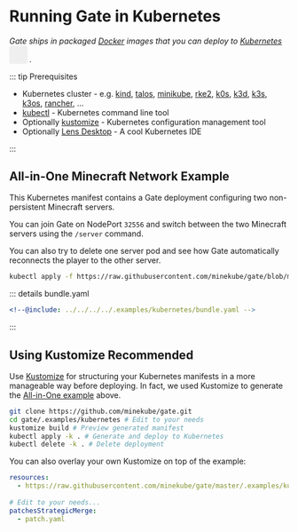 # Running Gate in Kubernetes

_Gate ships in packaged [Docker](docker) images that you can deploy to [Kubernetes](https://kubernetes.io/)
<button style="border:none;padding:3px;border-radius:4px;vertical-align:bottom" id="play-vite-audio" onclick="document.getElementById('k8s-audio').play();"><svg style="height:2em;width:2em"><use href="/voice.svg#voice" /></svg></button>
<audio id="k8s-audio"><source src="/k8s.mp3" type="audio/mpeg"></audio>._


::: tip Prerequisites

- Kubernetes cluster - e.g. [kind](https://kind.sigs.k8s.io/), [talos](https://www.talos.dev/), [minikube](https://minikube.sigs.k8s.io/docs/start/), [rke2](https://github.com/rancher/rke2), [k0s](https://github.com/k0sproject/k0s), [k3d](https://k3d.io/), [k3s](https://k3s.io/), [k3os](https://k3os.io/), [rancher](https://github.com/rancher/rancher),  ...
- [kubectl](https://kubernetes.io/docs/tasks/tools/#kubectl) - Kubernetes command line tool
- Optionally [kustomize](https://kustomize.io/) - Kubernetes configuration management tool
- Optionally [Lens Desktop](https://github.com/lensapp/lens) - A cool Kubernetes IDE

:::

## All-in-One Minecraft Network Example

This Kubernetes manifest contains a Gate deployment
configuring two non-persistent Minecraft servers.

You can join Gate on NodePort `32556` and switch
between the two Minecraft servers using the `/server` command.

You can also try to delete one server pod and see how Gate
automatically reconnects the player to the other server.

```sh console
kubectl apply -f https://raw.githubusercontent.com/minekube/gate/blob/master/.examples/kubernetes/bundle.yaml`
```

::: details bundle.yaml

```yaml bundle.yaml
<!--@include: ../../../../.examples/kubernetes/bundle.yaml -->
```

:::


## Using Kustomize <VPBadge>Recommended</VPBadge>

Use [Kustomize](https://kustomize.io/) for
structuring your Kubernetes manifests in a more manageable way before deploying.
In fact, we used Kustomize to generate the [All-in-One example](#all-in-one-minecraft-network-example) above.

```sh console
git clone https://github.com/minekube/gate.git
cd gate/.examples/kubernetes # Edit to your needs
kustomize build # Preview generated manifest
kubectl apply -k . # Generate and deploy to Kubernetes
kubectl delete -k . # Delete deployment
```

You can also overlay your own Kustomize on top of the example:

```yaml kustomization.yaml
resources:
  - https://raw.githubusercontent.com/minekube/gate/master/.examples/kubernetes
  
# Edit to your needs...
patchesStrategicMerge:
  - patch.yaml
```

